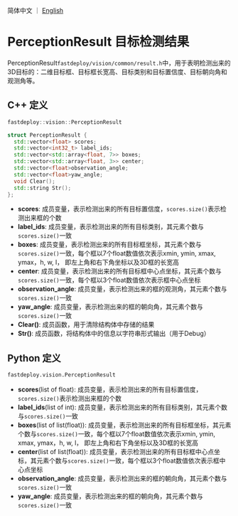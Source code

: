 简体中文 ｜ [English](perception_result.md)
# PerceptionResult 目标检测结果

PerceptionResult`fastdeploy/vision/common/result.h`中，用于表明检测出来的3D目标的：二维目标框、目标框长宽高、目标类别和目标置信度、目标朝向角和观测角等。

## C++ 定义

```c++
fastdeploy::vision::PerceptionResult
```  

```c++
struct PerceptionResult {
  std::vector<float> scores;
  std::vector<int32_t> label_ids;
  std::vector<std::array<float, 7>> boxes;
  std::vector<std::array<float, 3>> center;
  std::vector<float>observation_angle;
  std::vector<float>yaw_angle;
  void Clear();
  std::string Str();
};
```

- **scores**: 成员变量，表示检测出来的所有目标置信度，`scores.size()`表示检测出来框的个数
- **label_ids**: 成员变量，表示检测出来的所有目标类别，其元素个数与`scores.size()`一致
- **boxes**: 成员变量，表示检测出来的所有目标框坐标，其元素个数与`scores.size()`一致，每个框以7个float数值依次表示xmin, ymin, xmax, ymax，h, w, l， 即左上角和右下角坐标以及3D框的长宽高
- **center**: 成员变量，表示检测出来的所有目标框中心点坐标，其元素个数与`scores.size()`一致，每个框以3个float数值依次表示框中心点坐标
- **observation_angle**: 成员变量，表示检测出来的框的观测角，其元素个数与`scores.size()`一致
- **yaw_angle**: 成员变量，表示检测出来的框的朝向角，其元素个数与`scores.size()`一致
- **Clear()**: 成员函数，用于清除结构体中存储的结果
- **Str()**: 成员函数，将结构体中的信息以字符串形式输出（用于Debug）

## Python 定义

```python
fastdeploy.vision.PerceptionResult  
```

- **scores**(list of float): 成员变量，表示检测出来的所有目标置信度，`scores.size()`表示检测出来框的个数
- **label_ids**(list of int): 成员变量，表示检测出来的所有目标类别，其元素个数与`scores.size()`一致
- **boxes**(list of list(float)): 成员变量，表示检测出来的所有目标框坐标，其元素个数与`scores.size()`一致，每个框以7个float数值依次表示xmin, ymin, xmax, ymax，h, w, l， 即左上角和右下角坐标以及3D框的长宽高
- **center**(list of list(float)): 成员变量，表示检测出来的所有目标框中心点坐标，其元素个数与`scores.size()`一致，每个框以3个float数值依次表示框中心点坐标
- **observation_angle**: 成员变量，表示检测出来的框的朝向角，其元素个数与`scores.size()`一致
- **yaw_angle**: 成员变量，表示检测出来的框的朝向角，其元素个数与`scores.size()`一致
